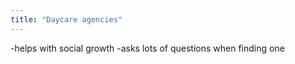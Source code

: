 ```yaml
---
title: "Daycare agencies"
---
```

-helps with social growth
-asks lots of questions when finding one


